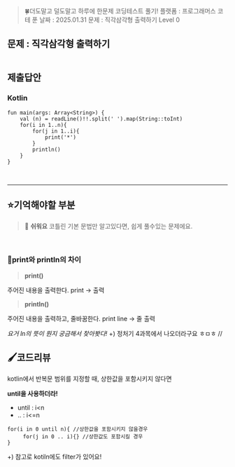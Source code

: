<blockquote>
<p>🍀더도말고 덜도말고 하루에 한문제 코딩테스트 풀기!
플랫폼 : 프로그래머스
코테 푼 날짜 : 2025.01.31
문제 : 직각삼각형 출력하기
Level 0</p>
</blockquote>
<h2 id="문제--직각삼각형-출력하기">문제 : 직각삼각형 출력하기</h2>
<p><img alt="" src="https://velog.velcdn.com/images/happy7yong/post/777589ec-308c-41bf-a885-b2dc3ff36e8e/image.png" /></p>
<h2 id="제출답안">제출답안</h2>
<h3 id="kotlin">Kotlin</h3>
<pre><code class="language-kotlin">fun main(args: Array&lt;String&gt;) {
    val (n) = readLine()!!.split(' ').map(String::toInt)
    for(i in 1..n){
        for(j in 1..i){
            print('*')
        }
        println()
    }
}</code></pre>
<br />
<hr />

<h2 id="⭐기억해야할-부분">⭐기억해야할 부분</h2>
<blockquote>
<p>🔵 <strong>쉬워요</strong>
코틀린 기본 문법만 알고있다면, 쉽게 풀수있는 문제에요.</p>
</blockquote>
<br />

<h3 id="🔎print와-println의-차이"><strong>🔎print와 println의 차이</strong></h3>
<blockquote>
<p><strong>print()</strong></p>
</blockquote>
<p>주어진 내용을 출력한다. print → 출력</p>
<blockquote>
<p><strong>println()</strong></p>
</blockquote>
<p>주어진 내용을 출력하고, 줄바꿈한다. print line → 줄 출력</p>
<p><em>요거 ln의 뜻이 뭔지 궁금해서 찾아봣다!</em>
+) 정처기 4과목에서 나오더라구요 ㅎㅁㅎ //</p>
<h2 id="🖌️코드리뷰">🖌️코드리뷰</h2>
<p>kotlin에서 반복문 범위를 지정할 때, 상한값을 포함시키지 않다면</p>
<p><strong>until을 사용하더라!</strong></p>
<ul>
<li>until : i&lt;n</li>
<li>.. : i&lt;=n</li>
</ul>
<pre><code class="language-kotlin">for(i in 0 until n){ //상한값을 포함시키지 않을경우
     for(j in 0 .. i){} //상한값도 포함시킬 경우 
}</code></pre>
<p>+) 참고로 kotiln에도 filter가 있어요!</p>